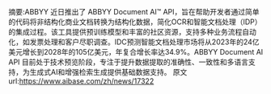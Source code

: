 摘要:ABBYY 近日推出了 ABBYY Document AI™ API，旨在帮助开发者通过简单的代码将非结构化商业文档转换为结构化数据，简化OCR和智能文档处理（IDP）的集成过程。该工具提供预训练模型和丰富的社区资源，支持多种业务流程自动化，如发票处理和客户尽职调查。IDC预测智能文档处理市场将从2023年的24亿美元增长到2028年的105亿美元，年复合增长率达34.9%。ABBYY Document AI API 目前处于技术预览阶段，专注于提升数据提取的准确性、一致性和多语言支持，为生成式AI和增强检索生成提供基础数据支持。
原文url:https://www.aibase.com/zh/news/17322